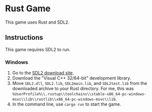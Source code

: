 # Rust Game
This game uses Rust and SDL2.

## Instructions
This game requires SDL2 to run.

### Windows
1. Go to the [SDL2 download site](https://www.libsdl.org/download-2.0.php).
2. Download the "Visual C++ 32/64-bit" development library.
3. Move `SDL2.dll`, `SDL2.lib`, `SDL2main.lib`, and `SDL2test.lib` from the downloaded archive to your Rust directory. For me, this was `%UserProfile%\\.rustup\\toolchains\\stable-x86_64-pc-windows-msvc\\lib\\rustlib\\x86_64-pc-windows-msvc\\lib`.
4. In the command line, use `cargo run` to start the game.
